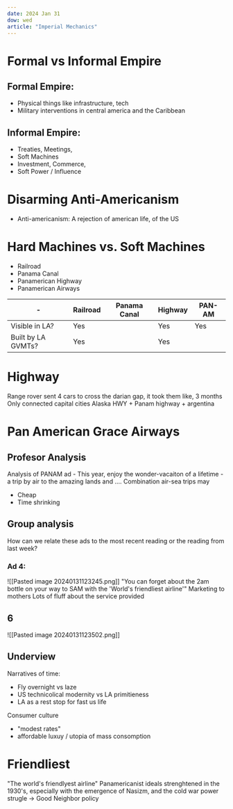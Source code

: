 ```yaml
---
date: 2024 Jan 31
dow: wed
article: "Imperial Mechanics"
---
```


# Formal vs Informal Empire
## Formal Empire:
- Physical things like infrastructure, tech
- Military interventions in central america and the Caribbean
## Informal Empire:
- Treaties, Meetings,
- Soft Machines
- Investment, Commerce,
- Soft Power / Influence
# Disarming Anti-Americanism
- Anti-americanism: A rejection of american life, of the US
# Hard Machines vs. Soft Machines
- Railroad
- Panama Canal
- Panamerican Highway
- Panamerican Airways

| - | Railroad | Panama Canal | Highway | PAN-AM |
| ---- | ---- | ---- | ---- | ---- |
| Visible in LA? | Yes |  | Yes | Yes |
| Built by LA GVMTs? | Yes |  | Yes |  |

# Highway
Range rover sent 4 cars to cross the darian gap, it took them  like, 3 months 
Only connected capital cities
Alaska HWY + Panam highway + argentina

# Pan American Grace Airways
## Profesor Analysis
Analysis of PANAM ad -
This year, enjoy the wonder-vacaiton of a lifetime - a trip by air to the amazing lands and .... Combination air-sea trips may
- Cheap
- Time shrinking

## Group analysis
How can we relate these ads to the most recent reading or the reading from last week?

### Ad 4:
![[Pasted image 20240131123245.png]]
"You can forget about the 2am bottle on your way to SAM with the 'World's friendliest airline'"
Marketing to mothers
Lots of fluff about the service provided


## 6
![[Pasted image 20240131123502.png]]


## Underview
Narratives of time:
- Fly overnight vs laze
- US technicolical modernity vs LA primitieness
- LA as a rest stop for fast us life

Consumer culture
- "modest rates"
- affordable luxuy / utopia of mass consomption

# Friendliest
"The world's friendlyest airline"
Panamericanist ideals strenghtened in the 1930's, especially with the emergence of Nasizm, and the cold war power strugle
-> Good Neighbor policy